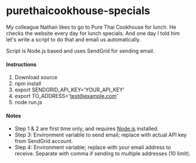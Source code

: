 # purethaicookhouse-specials
My colleague Nathan likes to go to Pure Thai Cookhouse for lunch. He checks the website every day for lunch specials. And one day I told him let's write a script to do that and email us automatically.

Script is Node.js based and uses SendGrid for sending email.

#### Instructions
1. Download source
2. npm install
3. export SENDGRID_API_KEY='YOUR_API_KEY'
4. export TO_ADDRESS='test@example.com'
5. node run.js

#### Notes
* Step 1 & 2 are first time only, and requires [Node.js](https://nodejs.org) installed.
* Step 3: Environment variable to send email; replace with actual API key from SendGrid account.
* Step 4: Environment variable; replace with your email address to receive. Separate with comma if sending to multiple addresses (10 limit).

